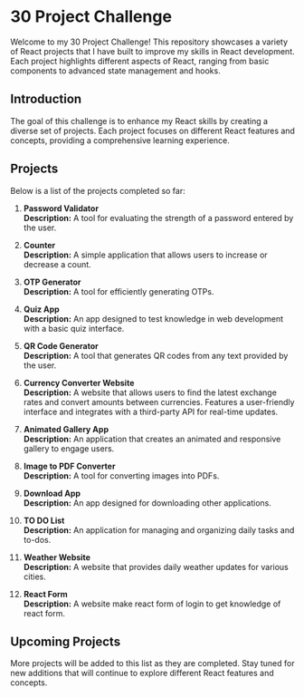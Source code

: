 # 30 Project Challenge

Welcome to my 30 Project Challenge! This repository showcases a variety of React projects that I have built to improve my skills in React development. Each project highlights different aspects of React, ranging from basic components to advanced state management and hooks.

## Introduction

The goal of this challenge is to enhance my React skills by creating a diverse set of projects. Each project focuses on different React features and concepts, providing a comprehensive learning experience.

## Projects

Below is a list of the projects completed so far:

1. **Password Validator**  
   **Description:** A tool for evaluating the strength of a password entered by the user.

2. **Counter**  
   **Description:** A simple application that allows users to increase or decrease a count.

3. **OTP Generator**  
   **Description:** A tool for efficiently generating OTPs.

4. **Quiz App**  
   **Description:** An app designed to test knowledge in web development with a basic quiz interface.

5. **QR Code Generator**  
   **Description:** A tool that generates QR codes from any text provided by the user.

6. **Currency Converter Website**  
   **Description:** A website that allows users to find the latest exchange rates and convert amounts between currencies. Features a user-friendly interface and integrates with a third-party API for real-time updates.

7. **Animated Gallery App**  
   **Description:** An application that creates an animated and responsive gallery to engage users.

8. **Image to PDF Converter**  
   **Description:** A tool for converting images into PDFs.

9. **Download App**  
   **Description:** An app designed for downloading other applications.

10. **TO DO List**  
    **Description:** An application for managing and organizing daily tasks and to-dos.

11. **Weather Website**  
    **Description:** A website that provides daily weather updates for various cities.

12. **React Form**  
    **Description:** A website make react form of login to get knowledge of react form.


## Upcoming Projects

More projects will be added to this list as they are completed. Stay tuned for new additions that will continue to explore different React features and concepts.
